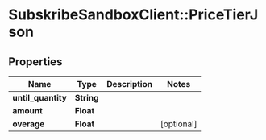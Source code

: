 # SubskribeSandboxClient::PriceTierJson

## Properties
Name | Type | Description | Notes
------------ | ------------- | ------------- | -------------
**until_quantity** | **String** |  | 
**amount** | **Float** |  | 
**overage** | **Float** |  | [optional] 


